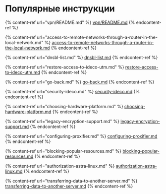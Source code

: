 # Популярные инструкции

{% content-ref url="vpn/README.md" %}
[vpn/README.md](vpn/README.md)
{% endcontent-ref %}

{% content-ref url="access-to-remote-networks-through-a-router-in-the-local-network.md" %}
[access-to-remote-networks-through-a-router-in-the-local-network.md](access-to-remote-networks-through-a-router-in-the-local-network.md)
{% endcontent-ref %}

{% content-ref url="dnsbl-list.md" %}
[dnsbl-list.md](dnsbl-list.md)
{% endcontent-ref %}

{% content-ref url="restore-access-to-ideco-utm.md" %}
[restore-access-to-ideco-utm.md](restore-access-to-ideco-utm.md)
{% endcontent-ref %}

{% content-ref url="go-back.md" %}
[go-back.md](go-back.md)
{% endcontent-ref %}

{% content-ref url="security-ideco.md" %}
[security-ideco.md](security-ideco.md)
{% endcontent-ref %}

{% content-ref url="choosing-hardware-platform.md" %}
[choosing-hardware-platform.md](choosing-hardware-platform.md)
{% endcontent-ref %}

{% content-ref url="legacy-encryption-support.md" %}
[legacy-encryption-support.md](legacy-encryption-support.md)
{% endcontent-ref %}

{% content-ref url="configuring-proxifier.md" %}
[configuring-proxifier.md](configuring-proxifier.md)
{% endcontent-ref %}

{% content-ref url="blocking-popular-resources.md" %}
[blocking-popular-resources.md](blocking-popular-resources.md)
{% endcontent-ref %}

{% content-ref url="authorization-astra-linux.md" %}
[authorization-astra-linux.md](authorization-astra-linux.md)
{% endcontent-ref %}

{% content-ref url="transferring-data-to-another-server.md" %}
[transferring-data-to-another-server.md](transferring-data-to-another-server.md)
{% endcontent-ref %}
